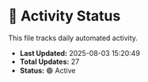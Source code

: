 # 🤖 Activity Status

This file tracks daily automated activity.

- **Last Updated:** 2025-08-03 15:20:49
- **Total Updates:** 27
- **Status:** 🟢 Active
